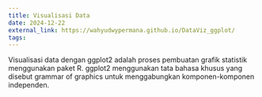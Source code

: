 ```yaml
---
title: Visualisasi Data
date: 2024-12-22
external_link: https://wahyudwypermana.github.io/DataViz_ggplot/
tags:
---
```


Visualisasi data dengan ggplot2 adalah proses pembuatan grafik statistik menggunakan paket R. ggplot2 menggunakan tata bahasa khusus yang disebut grammar of graphics untuk menggabungkan komponen-komponen independen.

<!--more-->
